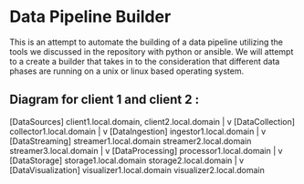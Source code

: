 # Data Pipeline Builder

This is an attempt to automate the building of a data pipeline  utilizing the tools we discussed in the repository with python or ansible. We will attempt to a create a builder that takes in to the consideration that different data phases are running on a unix or linux based operating system.



## Diagram for client 1 and client 2 :


[DataSources]
client1.local.domain, client2.local.domain
        |
        v
[DataCollection]
collector1.local.domain
        |
        v
[DataIngestion]
ingestor1.local.domain
        |
        v
[DataStreaming]
streamer1.local.domain
streamer2.local.domain
streamer3.local.domain
        |
        v
[DataProcessing]
processor1.local.domain
        |
        v
[DataStorage]
storage1.local.domain
storage2.local.domain
        |
        v
[DataVisualization]
visualizer1.local.domain
visualizer2.local.domain
